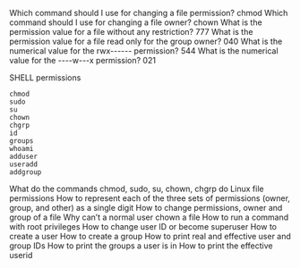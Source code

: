 Which command should I use for changing a file permission?
chmod
Which command should I use for changing a file owner?
chown
What is the permission value for a file without any restriction?
777
What is the permission value for a file read only for the group owner?
040
What is the numerical value for the rwx------ permission?
544
What is the numerical value for the ----w---x permission?
021

SHELL permissions

    chmod
    sudo
    su
    chown
    chgrp
    id
    groups
    whoami
    adduser
    useradd
    addgroup
What do the commands chmod, sudo, su, chown, chgrp do
Linux file permissions
How to represent each of the three sets of permissions (owner, group, and other) as a single digit
How to change permissions, owner and group of a file
Why can’t a normal user chown a file
How to run a command with root privileges
How to change user ID or become superuser
How to create a user
How to create a group
How to print real and effective user and group IDs
How to print the groups a user is in
How to print the effective userid
